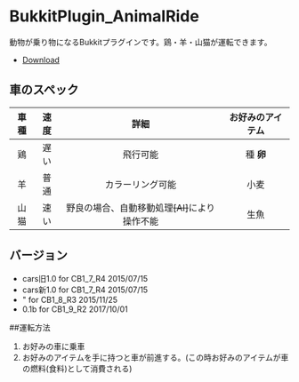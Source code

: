# BukkitPlugin_AnimalRide
動物が乗り物になるBukkitプラグインです。鶏・羊・山猫が運転できます。

- [Download](https://github.com/Densyakun/BukkitPlugin_AnimalRide/releases)

## 車のスペック
|車種|速度|詳細|お好みのアイテム|
|:-:|:-:|:-:|:-:|
|鶏|遅い|飛行可能|種 **卵**|
|羊|普通|カラーリング可能|小麦|
|山猫|速い|野良の場合、自動移動処理~~[AI]~~により操作不能|生魚|

## バージョン
- cars旧1.0 for CB1_7_R4 2015/07/15
- cars新1.0 for CB1_7_R4 2015/07/15
- " for CB1_8_R3 2015/11/25
- 0.1b for CB1_9_R2 2017/10/01

##運転方法
1. お好みの車に乗車
2. お好みのアイテムを手に持つと車が前進する。(この時お好みのアイテムが車の燃料(食料)として消費される)
